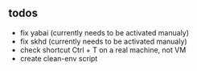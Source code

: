 ## todos

- fix yabai (currently needs to be activated manualy)
- fix skhd (currently needs to be activated manualy)
- check shortcut Ctrl + T on a real machine, not VM
- create clean-env script
